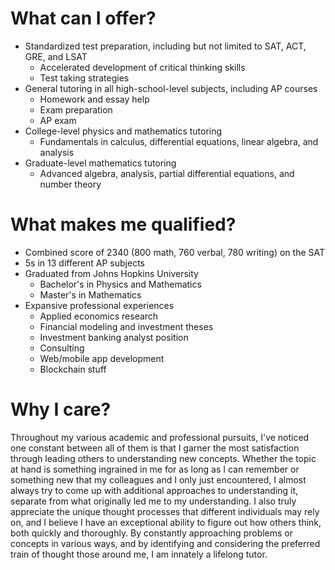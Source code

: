 # What can I offer?
* Standardized test preparation, including but not limited to SAT, ACT, GRE, and LSAT
    * Accelerated development of critical thinking skills
    * Test taking strategies
* General tutoring in all high-school-level subjects, including AP courses
    * Homework and essay help
    * Exam preparation
    * AP exam
* College-level physics and mathematics tutoring
    * Fundamentals in calculus, differential equations, linear algebra, and analysis
* Graduate-level mathematics tutoring
    * Advanced algebra, analysis, partial differential equations, and number theory

# What makes me qualified?
* Combined score of 2340 (800 math, 760 verbal, 780 writing) on the SAT
* 5s in 13 different AP subjects
* Graduated from Johns Hopkins University
    * Bachelor's in Physics and Mathematics
    * Master's in Mathematics
* Expansive professional experiences
    * Applied economics research
    * Financial modeling and investment theses
    * Investment banking analyst position
    * Consulting
    * Web/mobile app development
    * Blockchain stuff

# Why I care?
Throughout my various academic and professional pursuits, I've noticed one constant between all of them is that I garner the most satisfaction through leading others to understanding new concepts. Whether the topic at hand is something ingrained in me for as long as I can remember or something new that my colleagues and I only just encountered, I almost always try to come up with additional approaches to understanding it, separate from what originally led me to my understanding. I also truly appreciate the unique thought processes that different individuals may rely on, and I believe I have an exceptional ability to figure out how others think, both quickly and thoroughly. By constantly approaching problems or concepts in various ways, and by identifying and considering the preferred train of thought those around me, I am innately a lifelong tutor.